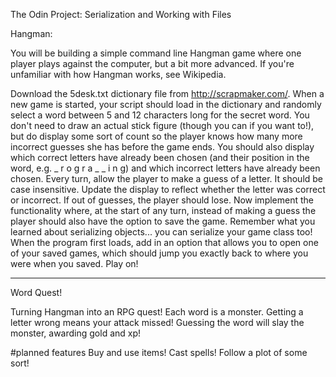 The Odin Project: Serialization and Working with Files

Hangman:

You will be building a simple command line Hangman game where one player plays against the computer, but a bit more advanced. If you're unfamiliar with how Hangman works, see Wikipedia.

Download the 5desk.txt dictionary file from http://scrapmaker.com/.
When a new game is started, your script should load in the dictionary and randomly select a word between 5 and 12 characters long for the secret word.
You don't need to draw an actual stick figure (though you can if you want to!), but do display some sort of count so the player knows how many more incorrect guesses she has before the game ends. You should also display which correct letters have already been chosen (and their position in the word, e.g. _ r o g r a _ _ i n g) and which incorrect letters have already been chosen.
Every turn, allow the player to make a guess of a letter. It should be case insensitive. Update the display to reflect whether the letter was correct or incorrect. If out of guesses, the player should lose.
Now implement the functionality where, at the start of any turn, instead of making a guess the player should also have the option to save the game. Remember what you learned about serializing objects... you can serialize your game class too!
When the program first loads, add in an option that allows you to open one of your saved games, which should jump you exactly back to where you were when you saved. Play on!

------------------------

Word Quest!

Turning Hangman into an RPG quest!
Each word is a monster. Getting a letter wrong means your attack missed!
Guessing the word will slay the monster, awarding gold and xp!

#planned features
Buy and use items!
Cast spells!
Follow a plot of some sort!